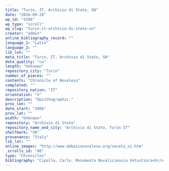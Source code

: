 ```yaml
---
title: "Turin, IT, Archivio di Stato, SN"
date: "2016-09-28"
wp_id: "4398"
wp_type: "scroll"
wp_slug: "turin-it-archivio-di-stato-sn"
creator: "admin"
online_bibliography_record: ""
language_1: "Latin"
language_2: ""
lib_lon: ""
meta_title: "Turin, IT, Archivio di Stato, SN"
date_quality: "ca"
length: "Unknown"
repository_city: "Turin"
number_of_pieces: ""
contents: "Chronicle of Novalesa"
completed: ""
repository_nation: "IT"
orientation: "V"
description: "Opisthographic."
prov_lon: ""
date_start: "1066"
prov_lat: ""
width: "Unknown"
repository: "Archivio di Stato"
repository_name_and_city: "Archivio di Stato, Turin IT"
shelfmark: "SN"
provenance: "Italy"
lib_lat: ""
online_images: "http://www.abbazianovalesa.org/secolo_xi.htm"
_scrolls_id: "86"
type: "Chronicles"
bibliography: "Cipolla, Carlo. Monumenta Novaliciensia Vetustiora<br/> Raccolta Degli Atti E Delle Cronache Riguardanti L’abbazia Della Novalesa. Fonti per La Storia d’Italia Pubblicate Dall’ Istituto Storico Italiano. Scrittori, Secoli VIII-XI 31-32. Roma: Forzani, 1898."
---
```



